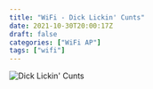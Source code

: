 ```yaml
---
title: "WiFi - Dick Lickin' Cunts"
date: 2021-10-30T20:00:17Z
draft: false
categories: ["WiFi AP"]
tags: ["wifi"]
---
```


![Dick Lickin' Cunts](/img/wifiap/wifi-dlc.png)
